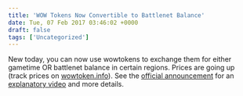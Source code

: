```yaml
---
title: 'WOW Tokens Now Convertible to Battlenet Balance'
date: Tue, 07 Feb 2017 03:46:02 +0000
draft: false
tags: ['Uncategorized']
---
```


New today, you can now use wowtokens to exchange them for either gametime OR battlenet balance in certain regions. Prices are going up (track prices on [wowtoken.info](http://wowtoken.info)). See the [official announcement](https://worldofwarcraft.com/en-us/news/20542016) for an [explanatory video](https://www.youtube.com/watch?v=BCWtkTWwpXM) and more details.